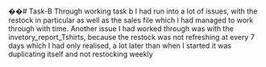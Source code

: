 ��#   T a s k - B 
Through working task b I had run into a lot of issues, with the restock in particular as well as the sales file which I had managed to work through with time. 
Another issue I had worked through was with the invetory_report_Tshirts, because the restock was not refreshing at every 7 days which I had only realised,
a lot later than when I started it was duplicating itself and not restocking weekly
 
